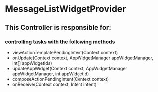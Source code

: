# MessageListWidgetProvider
## This Controller is responsible for:
### controlling tasks with the following methods 
* viewActionTemplatePendingIntent(Context context)
* onUpdate(Context context, AppWidgetManager appWidgetManager, int[] appWidgetIds)
* updateAppWidget(Context context, AppWidgetManager appWidgetManager, int appWidgetId)
* composeActionPendingIntent(Context context)
* onReceive(Context context, Intent intent)
